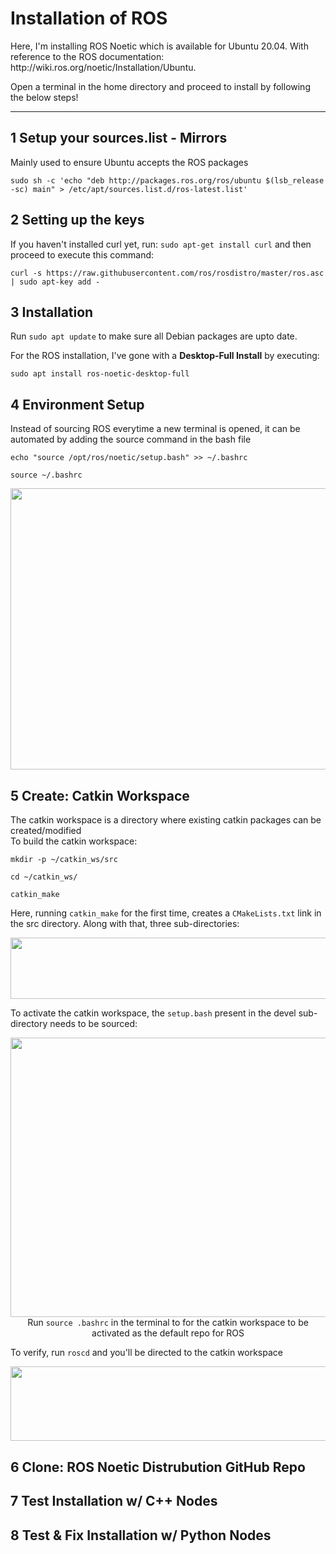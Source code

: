 # Installation of ROS
<p>Here, I'm installing ROS Noetic which is available for Ubuntu 20.04. With reference to the ROS documentation: http://wiki.ros.org/noetic/Installation/Ubuntu.</p>

<p>Open a terminal in the home directory and proceed to install by following the below steps!</p>
<hr>

## 1 Setup your sources.list - Mirrors
<p>Mainly used to ensure Ubuntu accepts the ROS packages</p>
<pre><code>sudo sh -c 'echo "deb http://packages.ros.org/ros/ubuntu $(lsb_release -sc) main" > /etc/apt/sources.list.d/ros-latest.list'</code></pre>

## 2 Setting up the keys 
<p>If you haven't installed curl yet, run: <code>sudo apt-get install curl</code> and then proceed to execute this command:</p>
<pre><code>curl -s https://raw.githubusercontent.com/ros/rosdistro/master/ros.asc | sudo apt-key add -</code></pre>

## 3 Installation
<p>Run <code>sudo apt update</code> to make sure all Debian packages are upto date.</p>
<p>For the ROS installation, I've gone with a <b>Desktop-Full Install</b> by executing:</p>
<pre><code>sudo apt install ros-noetic-desktop-full</code></pre>

## 4 Environment Setup 
<p>Instead of sourcing ROS everytime a new terminal is opened, it can be automated by adding the source command in the bash file</p>
<pre><code>echo "source /opt/ros/noetic/setup.bash" >> ~/.bashrc
<br>source ~/.bashrc</code></pre>

<p align="center">
  <img width="569.3240901213" height="450" src="https://user-images.githubusercontent.com/89002422/136798855-1799b50f-a87c-4b87-a029-b13a85c6beb6.png">
</p>

## 5 Create: Catkin Workspace
<p>
  The catkin workspace is a directory where existing catkin packages can be created/modified
  <br>To build the catkin workspace:
</p>
<pre><code>mkdir -p ~/catkin_ws/src
<br>cd ~/catkin_ws/
<br>catkin_make</code></pre>
<p>Here, running <code>catkin_make</code> for the first time, creates a <code>CMakeLists.txt</code> link in the src directory. Along with that, three sub-directories:</p>
<p align="center">
  <img width="569.3240901213" height="98.13246970627059" src="https://user-images.githubusercontent.com/89002422/136824399-eecb4f28-c13b-475d-95c7-ce5e53eb5533.png">
</p>
<p>To activate the catkin workspace, the <code>setup.bash</code> present in the devel sub-directory needs to be sourced:</p>
<p align="center">
  <img width="569.3240901213" height="447.2149615023873" src="https://user-images.githubusercontent.com/89002422/136826329-a8930559-c6a7-4306-83c9-ec9644be05e3.png">
  <br>Run <code>source .bashrc</code> in the terminal to for the catkin workspace to be activated as the default repo for ROS
</p>
<p>To verify, run <code>roscd</code> and you'll be directed to the catkin workspace</p>
<p align="center">
  <img width="569.3240901213" height="119.0333723499829" src="https://user-images.githubusercontent.com/89002422/136827417-862dec8c-3a5c-4bc4-9212-f0845f402135.png">
</p>

## 6 Clone: ROS Noetic Distrubution GitHub Repo
## 7 Test Installation w/ C++ Nodes
## 8 Test & Fix Installation w/ Python Nodes
